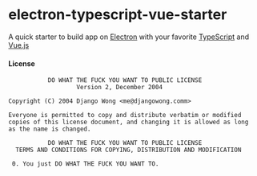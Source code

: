 # electron-typescript-vue-starter

A quick starter to build app on [Electron](https://electronjs.org) with your favorite [TypeScript](https://www.typescriptlang.org/) and [Vue.js](https://vuejs.org/)

#### License

```
           DO WHAT THE FUCK YOU WANT TO PUBLIC LICENSE
                   Version 2, December 2004
 
Copyright (C) 2004 Django Wong <me@djangowong.comm>

Everyone is permitted to copy and distribute verbatim or modified
copies of this license document, and changing it is allowed as long
as the name is changed.
 
           DO WHAT THE FUCK YOU WANT TO PUBLIC LICENSE
  TERMS AND CONDITIONS FOR COPYING, DISTRIBUTION AND MODIFICATION

 0. You just DO WHAT THE FUCK YOU WANT TO.
```
